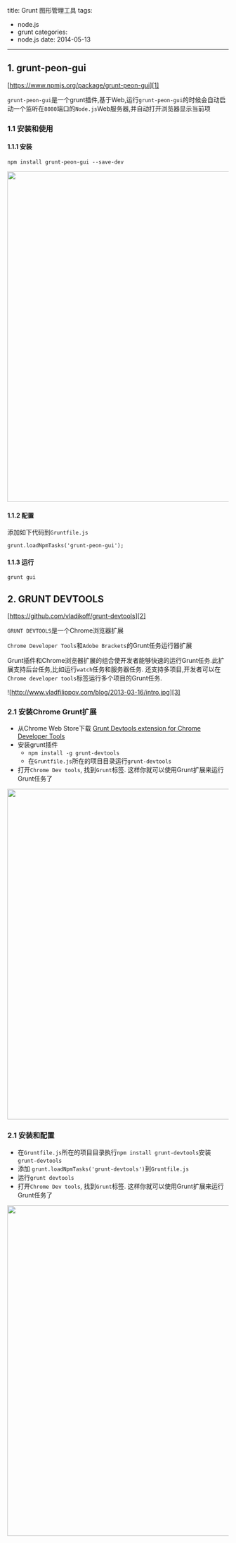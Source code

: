 title: Grunt 图形管理工具
tags:
- node.js
- grunt
categories:
- node.js
date: 2014-05-13
---

## 1. grunt-peon-gui

[https://www.npmjs.org/package/grunt-peon-gui][1]

`grunt-peon-gui`是一个grunt插件,基于Web,运行`grunt-peon-gui`的时候会自动启动一个监听在`8080`端口的`Node.js`Web服务器,并自动打开浏览器显示当前项

### 1.1 安装和使用

#### 1.1.1 安装
```
npm install grunt-peon-gui --save-dev

```
<img src="https://raw.github.com/voceconnect/grunt-peon-gui/master/app/assets/img/screen.png" width="750px" />

<!-- more -->

#### 1.1.2 配置

添加如下代码到`Gruntfile.js`

```
grunt.loadNpmTasks('grunt-peon-gui');
```

#### 1.1.3 运行

```
grunt gui
```



## 2. GRUNT DEVTOOLS

[https://github.com/vladikoff/grunt-devtools][2]

`GRUNT DEVTOOLS`是一个Chrome浏览器扩展

`Chrome Developer Tools`和`Adobe Brackets`的Grunt任务运行器扩展

Grunt插件和Chrome浏览器扩展的组合使开发者能够快速的运行Grunt任务.此扩展支持后台任务,比如运行`watch`任务和服务器任务. 还支持多项目,开发者可以在`Chrome developer tools`标签运行多个项目的Grunt任务.

![http://www.vladfilippov.com/blog/2013-03-16/intro.jpg][3]

### 2.1 安装Chrome Grunt扩展


- 从Chrome Web Store下载 [Grunt Devtools extension for Chrome Developer Tools][4]
- 安装grunt插件
    - `npm install -g grunt-devtools`
    - 在`Gruntfile.js`所在的项目目录运行`grunt-devtools`
- 打开`Chrome Dev tools`, 找到`Grunt`标签. 这样你就可以使用Grunt扩展来运行Grunt任务了

<img src="http://v14d.com/i/5133941ceb6b4.jpg" width="750px" />

### 2.1 安装和配置

- 在`Gruntfile.js`所在的项目目录执行`npm install grunt-devtools`安装`grunt-devtools`
- 添加 `grunt.loadNpmTasks('grunt-devtools')`到`Gruntfile.js`
- 运行`grunt devtools`
- 打开`Chrome Dev tools`, 找到`Grunt`标签. 这样你就可以使用Grunt扩展来运行Grunt任务了

<img src="http://v14d.com/i/513393cbb7e8b.jpg" width="750px" />



  [1]: https://www.npmjs.org/package/grunt-peon-gui
  [2]: https://github.com/vladikoff/grunt-devtools
  [3]: http://www.vladfilippov.com/blog/2013-03-16/intro.jpg
  [4]: https://chrome.google.com/webstore/detail/grunt-devtools/fbiodiodggnlakggeeckkjccjhhjndnb?hl=en
